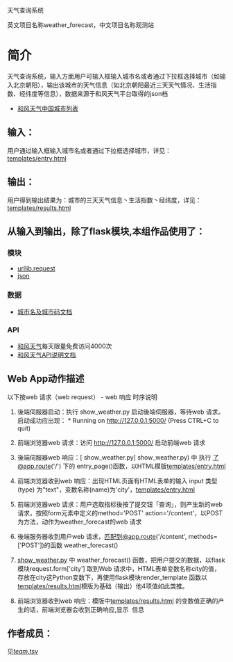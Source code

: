天气查询系统

英文项目名称weather_forecast，中文项目名称观测站
# 简介 
天气查询系统，输入方面用户可输入框输入城市名或者通过下拉框选择城市（如输入北京朝阳），输出该城市的天气信息（如北京朝阳最近三天天气情况、生活指数、经纬度等信息），数据来源于和风天气平台取得的json档
* [和风天气中国城市列表](https://cdn.heweather.com/china-city-list.txt)
## 输入：
用户通过输入框输入城市名或者通过下拉框选择城市，详见：[templates/entry.html](templates/entry.html)
## 输出：
用户得到输出结果为：城市的三天天气信息丶生活指数丶经纬度，详见：[templates/results.html](templates/results.html)
## 从输入到输出，除了flask模块,本组作品使用了：
### 模块
* [urllib.request](https://docs.python.org/3.5/library/urllib.html)
* [json](https://docs.python.org/2/library/json.html)
### 数据
* [城市名及城市码文档](https://github.com/Observer-L/nfu_newmedia_python/blob/master/weather_forecast/city.txt)
### API
* [和风天气](https://www.heweather.com//)每天限量免费访问4000次
* [和风天气API说明文档](https://www.heweather.com/documents/api/v5/forecast)
## Web App动作描述

以下按web 请求（web request） - web 响应 时序说明

1. 後端伺服器启动：执行 show_weather.py 启动後端伺服器，等待web 请求。启动成功应出现：  * Running on http://127.0.0.1:5000/ (Press CTRL+C to quit)

2. 前端浏览器web 请求：访问 http://127.0.0.1:5000/ 启动前端web 请求

3. 後端伺服器web 响应：[ show_weather.py] show_weather.py) 中 执行 了@app.route('/') 下的 entry_page()函数，以HTML模版[templates/entry.html](templates/entry.html)

4. 前端浏览器收到web 响应：出现HTML页面有HTML表单的输入 input 类型(type) 为"text"，变数名称(name)为'city'，[templates/entry.html](templates/entry.html)

5. 前端浏览器web 请求：用户选取指标後按了提交钮「查询」，则产生新的web 请求，按照form元素中定义的method='POST' action='/content'，以POST为方法，动作为weather_forecast的web 请求

6. 後端服务器收到用户web 请求，匹配到@app.route('/content', methods=['POST'])的函数 weather_forecast() 

7. [show_weather.py](show_weather.py) 中 weather_forecast() 函数，把用户提交的数据，以flask 模块request.form['city']	取到Web 请求中，HTML表单变数名称city的值，存放在city这Python变数下，再使用flask模块render_template 函数以[templates/results.html](templates/results.html)模版为基础（输出）他4项值如此类推。

8. 前端浏览器收到web 响应：模版中[templates/results.html](templates/results.html) 的变数值正确的产生的话，前端浏览器会收到正确响应,显示
 信息
 
## 作者成员：
见[_team_.tsv](_team_/_team_.tsv)
